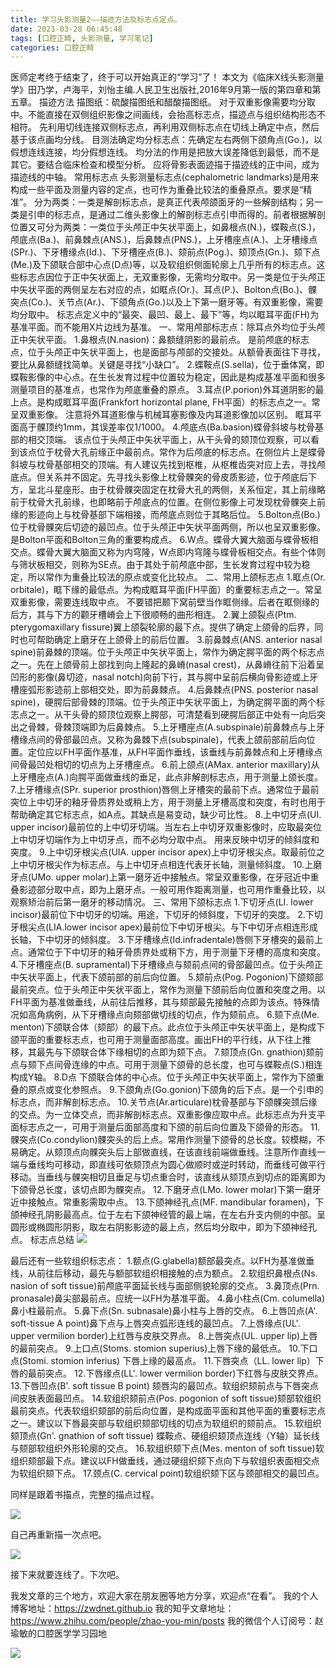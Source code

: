 ```yaml
---
title: 学习头影测量2——描迹方法及标志点定点。
date: 2021-03-28 06:45:48
tags: [口腔正畸, 头影测量, 学习笔记]
categories: 口腔正畸
---
```

医师定考终于结束了，终于可以开始真正的“学习”了！
本文为《临床X线头影测量学》田乃学，卢海平，刘怡主编.人民卫生出版社,2016年9月第一版的第四章和第五章。
描迹方法
描图纸：硫酸描图纸和醋酸描图纸。
对于双重影像需要均分取中。不能直接在双侧组织影像之间画线，会抬高标志点，描迹点与组织结构形态不相符。
先利用切线连接双侧标志点，再利用双侧标志点在切线上确定中点，然后基于该点画均分线。
目测法确定均分标志点：先确定左右两侧下颌角点(Go.)，以假想连线连接，均分假想连线。
均分法的作用是把放大误差降低到最低，而不是其它。要结合临床检查和模型分析。
应将骨影表面迹描于描迹线的正中间，成为描迹线的中轴。
常用标志点
头影测量标志点(cephalometric landmarks)是用来构成一些平面及测量内容的定点，也可作为重叠比较法的重叠原点。要求是“精准”。
分为两类：一类是解剖标志点，是真正代表颅颌面牙的一些解剖结构；另一类是引申的标志点，是通过二维头影像上的解剖标志点引申而得的。前者根据解剖位置又可分为两类：一类位于头颅正中矢状平面上，如鼻根点(N.)，蝶鞍点(S.)，颅底点(Ba.)、前鼻棘点(ANS.)，后鼻棘点(PNS.)，上牙槽座点(A.)、上牙槽缘点(SPr.)、下牙槽缘点(Id.)、下牙槽座点(B.)、颏前点(Pog.)、颏顶点(Gn.)、颏下点(Me.)及下颌联合部中心点(D点)等，以及软组织侧面轮廓上几乎所有的标志点。这些标志点因位于正中矢状面上，无双重影像，无需均分取中。另一类是位于头颅正中矢状平面的两侧呈左右对应的点，如眶点(Or.)、耳点(P.)、Bolton点(Bo.)、髁突点(Co.)、关节点(Ar.)、下颌角点(Go.)以及上下第一磨牙等。有双重影像，需要均分取中。
标志点定义中的“最突、最凹、最上、最下”等，均以眶耳平面(FH)为基准平面。而不能用X片边线为基准。
一、常用颅部标志点：除耳点外均位于头颅正中矢状平面。
1.鼻根点(N.nasion)：鼻额缝阴影的最前点。
是前颅底的标志点，位于头颅正中矢状平面上，也是面部与颅部的交接处。从额骨表面往下寻找，要比从鼻额缝找简单。关键是寻找“小缺口”。
2.蝶鞍点(S.sella)，位于垂体窝，即蝶鞍影像的中心点。在生长发育过程中位置较为稳定，因此是构成基准平面和很多测量项目的基准点，也常作为颅底重叠的原点。
3.耳点(P.porion)外耳道阴影的最上点。是构成眶耳平面(Frankfort horizontal plane, FH平面）的标志点之一。常呈双重影像。
注意将外耳道影像与机械耳塞影像及内耳道影像加以区别。
眶耳平面高于髁顶约1mm，其误差率仅1/1000。
4.颅底点(Ba.basion)蝶骨斜坡与枕骨基部的相交顶端。
该点位于头颅正中矢状平面上，从干头骨的颏顶位观察，可以看到该点位于枕骨大孔前缘正中最前点。常作为后颅底的标志点。在侧位片上是蝶骨斜坡与枕骨基部相交的顶端。有人建议先找到枢椎，从枢椎齿突对应上去，寻找颅底点。但关系并不固定。先寻找头影像上枕骨髁突的骨皮质影迹，位于颅底后下方，呈北斗星座形。由于枕骨髁突固定在枕骨大孔的两侧，关系恒定，其上前缘略前于枕骨大孔前缘，也即略前于颅底点的位置。在侧位影像上可发现枕骨髁突上前缘的影迹向上与枕骨基部下端相接，而颅底点则位于其略后位。
5.Bolton点(Bo.)位于枕骨髁突后切迹的最凹点。位于头颅正中矢状平面两侧，所以也呈双重影像。是Bolton平面和Bolton三角的重要构成点。
6.W点。蝶骨大翼大脑面与蝶骨板相交点。蝶骨大翼大脑面又称为内穹隆，W点即内穹隆与蝶骨板相交点。有些个体则与筛状板相交，则称为SE点。由于其处于前颅底中部，生长发育过程中较为稳定，所以常作为重叠比较法的原点或变化比较点。
二、常用上颌标志点
1.眶点(Or. orbitale)，眶下缘的最低点。为构成眶耳平面(FH平面）的重要标志点之一。常呈双重影像，需要连线取中点。
不要错把颞下窝前壁当作眶侧缘。后者在眶侧缘的后方，其与下方的颧牙槽嵴会上下很顺畅的曲形相连。
2.翼上颌裂点(Ptm. pterygomaxillary fissure)翼上颌裂轮廓的最下点。提供了确定上颌骨的后界，同时也可帮助确定上磨牙在上颌骨上的前后位置。
3.前鼻棘点(ANS. anterior nasal spine)前鼻棘的顶端。位于头颅正中矢状平面上，常作为确定腭平面的两个标志点之一。先在上颌骨前上部找到向上隆起的鼻嵴(nasal crest)，从鼻嵴往前下沿着呈凹形的影像(鼻切迹，nasal notch)向前下行，其与腭中呈前后横向骨影迹或上牙槽座弧形影迹前上部相交处，即为前鼻棘点。
4.后鼻棘点(PNS. posterior nasal spine)，硬腭后部骨棘的顶端。位于头颅正中矢状平面上，为确定腭平面的两个标志点之一。从干头骨的颏顶位观察上腭部，可清楚看到硬腭后部正中处有一向后突出之骨棘，骨棘顶端即为后鼻棘点。
5.上牙槽座点(A.subspinale)前鼻棘点与上牙槽缘点间的骨部最凹点。又称为鼻棘下点(subspinale)，代表上颌前部前后向位置。定位应以FH平面作基准，从FH平面作垂线，该垂线与前鼻棘点和上牙槽缘点间骨最凹处相切的切点为上牙槽座点。
6.前上颌点(AMax. anterior maxillary)从上牙槽座点(A.)向腭平面做垂线的垂足，此点非解剖标志点，用于测量上颌长度。
7.上牙槽缘点(SPr. superior prosthion)唇侧上牙槽突的最前下点。通常位于最前突位上中切牙的釉牙骨质界处或稍上方，用于测量上牙槽高度和突度，有时也用于帮助确定其它标志点，如A点。其缺点是易变动，缺少可比性。
8.上中切牙点(UI. upper incisor)最前位的上中切牙切端。当左右上中切牙双重影像时，应取最突位上中切牙切端作为上中切牙点，而不必均分取中点。
用来反映中切牙的倾斜度和突度。
9.上中切牙根尖点(UIA. upper incisor apex)上中切牙根尖点。取最前位之上中切牙根尖作为标志点。与上中切牙点相连代表牙长轴，测量倾斜度。
10.上磨牙点(UMo. upper molar)上第一磨牙近中接触点。常呈双重影像，在牙冠近中重叠影迹部分取中点，即为上磨牙点。一般可用作距离测量，也可用作重叠比较，以观察矫治前后第一磨牙的移动情况。
三、常用下颌标志点
1.下切牙点(LI. lower incisor)最前位下中切牙的切端。用途，下切牙的倾斜度，下切牙的突度。
2.下切牙根尖点(LIA.lower incisor apex)最前位下中切牙根尖。与下中切牙点相连形成长轴，下中切牙的倾斜度。
3.下牙槽缘点(Id.infradentale)唇侧下牙槽突的最前上点。通常位于下中切牙的釉牙骨质界处或稍下方，用于测量下牙槽的高度和突度。
4.下牙槽座点(B. supramental)下牙槽缘点与颏前点间的骨部最凹点。位于头颅正中矢状平面上，代表下颌前部的前后向位置。
5.颏前点(Pog. Pogonion)下颌颏部最前突点。位于头颅正中矢状平面上，常作为测量下颌前后向位置和突度之用。以FH平面为基准做垂线，从前往后推移，其与颏部最先接触的点即为该点。特殊情况如高角病例，从下牙槽缘点向颏部做切线的切点，作为颏前点。
6.颏下点(Me. menton)下颌联合体（颏部）的最下点。此点位于头颅正中矢状平面上，是构成下颌平面的重要标志点，也可用于测量面部高度。画出FH的平行线，从下往上推移，其最先与下颌联合体下缘相切的点即为颏下点。
7.颏顶点(Gn. gnathion)颏前点与颏下点间骨连缘的中点。可用于测量下颌骨的总长度，也可与蝶鞍点(S.)相连构成Y轴。
8.D点 下颌联合体的中心点。位于头颅正中矢状平面上，常作为下颌重叠的原点或变化参照点。
9.下颌角点(Go.gonion)下颌角的后下点。是一个引申的标志点，而非解剖标志点。
10.关节点(Ar.articulare)枕骨基部与下颌髁突颈后缘的交点。为一立体交点，而非解剖标志点。双重影像应取中点。此标志点为升支平面标志点之一，可用于测量后面部高度和下颌的前后向位置及下颌骨的形态。
11.髁突点(Co.condylion)髁突头的后上点。常用作测量下颌骨的总长度。较模糊，不易确定。从颏顶点向髁突头后上部做直线，在该直线前端做垂线。注意所作直线一端与垂线均可移动，即直线可依颏顶点为圆心做顺时或逆时转动，而垂线可做平行移动。当垂线与髁突相切且垂足与切点重合时，该直线从颏顶点到切点的距离即为下颌骨总长度，该切点即为髁突点。
12.下磨牙点(LMo. lower molar)下第一磨牙近中接触点。常重影需取中点。
13.下颌神经孔点(MF. mandibular foramen)，下颌神经孔阴影最高点。位于左右下颌神经管的最上端，在左右升支内侧的中部。呈圆形或椭圆形阴影，取左右阴影影迹的最上点，然后均分取中，即为下颌神经孔点。
标志点总结
![](https://zymblog-1258069789.cos.ap-chengdu.myqcloud.com/blog0239-tycl02/01.png)


最后还有一些软组织标志点：
1.额点(G.glabella)额部最突点。以FH为基准做垂线，从前往后移动，最先与额部软组织相接触的点为额点。
2.软组织鼻根点(Ns. nasion of soft tissue)前颅底平面延长线与面部侧貌轮廓的交点。
3.鼻顶点(Prn. pronasale)鼻尖部最前点。应统一以FH为基准平面。
4.鼻小柱点(Cm. columella)鼻小柱最前点。
5.鼻下点(Sn. subnasale)鼻小柱与上唇的交点。
6.上唇凹点(A'. soft-tissue A point)鼻下点与上唇突点弧形连线的最凹点。
7.上唇缘点(UL'. upper vermilion border)上红唇与皮肤交界点。
8.上唇突点(UL. upper lip)上唇的最前突点。
9.上口点(Stoms. stomion superius)上唇下缘的最低点。
10.下口点(Stomi. stomion inferius) 下唇上缘的最高点。
11.下唇突点（LL. lower lip）下唇的最前突点。
12.下唇缘点(LL'. lower vermilion border)下红唇与皮肤交界点。
13.下唇凹点(B'. soft tissue B point) 颏唇沟的最凹点。软组织颏前点与下唇突点间皮肤表面最凹点。
14.软组织颏前点(Pos. pogonion of soft tissue)颏部软组织最前突点。代表软组织颏部的前后向位置，是构成面平面和其他平面的重要标志点之一。建议以下唇最突部与软组织颏部切线的切点为软组织的颏前点。
15.软组织颏顶点(Gn'. gnathion of soft tissue) 蝶鞍点、硬组织颏顶点连线（Y轴）延长线与颏部软组织外形轮廓的交点。
16.软组织颏下点(Mes. menton of soft tissue)软组织颏部最下点。建议以FH做垂线，通过硬组织颏下点向下与软组织表面相交点为软组织颏下点。
17.颈点(C. cervical point)软组织颏下区与颈部相交的最凹点。


同样是跟着书描点，完整的描点过程。

![](https://zymblog-1258069789.cos.ap-chengdu.myqcloud.com/blog0239-tycl02/02.gif)




自己再重新描一次点吧。

![](https://zymblog-1258069789.cos.ap-chengdu.myqcloud.com/blog0239-tycl02/03.png)




接下来就要连线了。下次吧。






我发文章的三个地方，欢迎大家在朋友圈等地方分享，欢迎点“在看”。
我的个人博客地址：https://zwdnet.github.io
我的知乎文章地址： https://www.zhihu.com/people/zhao-you-min/posts
我的微信个人订阅号：赵瑜敏的口腔医学学习园地




 
![](https://zymblog-1258069789.cos.ap-chengdu.myqcloud.com/other/wx.jpg)
